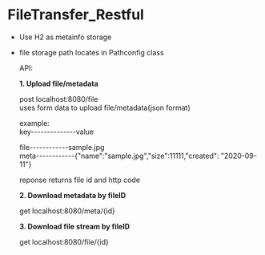 # FileTransfer_Restful

* Use H2 as metainfo storage  
* file storage path locates in Pathconfig class

  API: 

  **1. Upload file/metadata**  

  post localhost:8080/file \
  uses form data to upload file/metadata(json format)

  example:  
  key--------------value 

  file------------sample.jpg  
  meta------------{"name":"sample.jpg","size":11111,"created": "2020-09-11"}

  reponse returns file id and http code

  **2. Download metadata by fileID**  

  get localhost:8080/meta/{id}


  **3. Download file stream by fileID**  

  get localhost:8080/file/{id}
